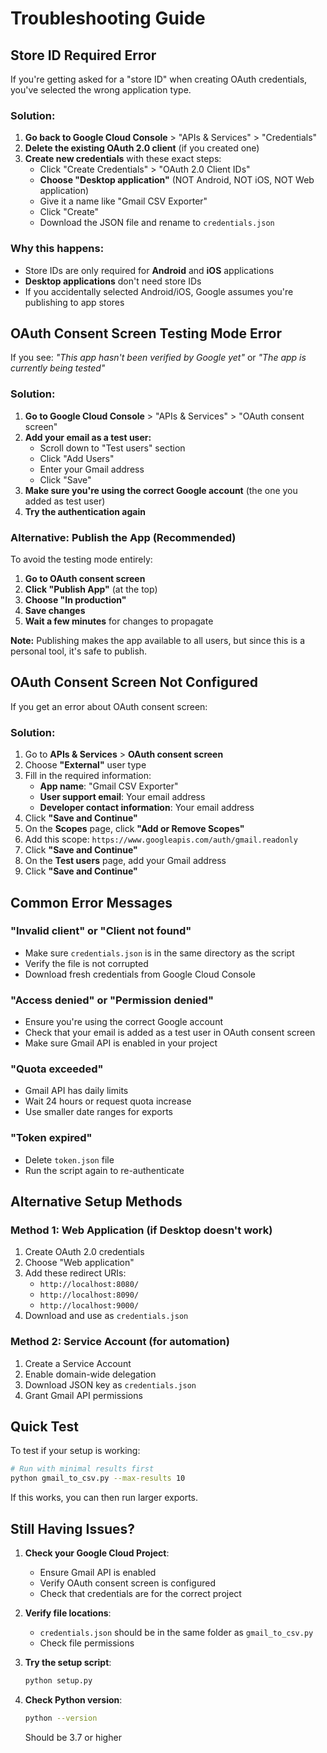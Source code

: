 # Troubleshooting Guide

## Store ID Required Error

If you're getting asked for a "store ID" when creating OAuth credentials, you've selected the wrong application type.

### Solution:

1. **Go back to Google Cloud Console** > "APIs & Services" > "Credentials"
2. **Delete the existing OAuth 2.0 client** (if you created one)
3. **Create new credentials** with these exact steps:
   - Click "Create Credentials" > "OAuth 2.0 Client IDs"
   - **Choose "Desktop application"** (NOT Android, NOT iOS, NOT Web application)
   - Give it a name like "Gmail CSV Exporter"
   - Click "Create"
   - Download the JSON file and rename to `credentials.json`

### Why this happens:
- Store IDs are only required for **Android** and **iOS** applications
- **Desktop applications** don't need store IDs
- If you accidentally selected Android/iOS, Google assumes you're publishing to app stores

## OAuth Consent Screen Testing Mode Error

If you see: *"This app hasn't been verified by Google yet"* or *"The app is currently being tested"*

### Solution:

1. **Go to Google Cloud Console** > "APIs & Services" > "OAuth consent screen"
2. **Add your email as a test user:**
   - Scroll down to "Test users" section
   - Click "Add Users"
   - Enter your Gmail address
   - Click "Save"
3. **Make sure you're using the correct Google account** (the one you added as test user)
4. **Try the authentication again**

### Alternative: Publish the App (Recommended)

To avoid the testing mode entirely:

1. **Go to OAuth consent screen**
2. **Click "Publish App"** (at the top)
3. **Choose "In production"**
4. **Save changes**
5. **Wait a few minutes** for changes to propagate

**Note:** Publishing makes the app available to all users, but since this is a personal tool, it's safe to publish.

## OAuth Consent Screen Not Configured

If you get an error about OAuth consent screen:

### Solution:

1. Go to **APIs & Services** > **OAuth consent screen**
2. Choose **"External"** user type
3. Fill in the required information:
   - **App name**: "Gmail CSV Exporter"
   - **User support email**: Your email address
   - **Developer contact information**: Your email address
4. Click **"Save and Continue"**
5. On the **Scopes** page, click **"Add or Remove Scopes"**
6. Add this scope: `https://www.googleapis.com/auth/gmail.readonly`
7. Click **"Save and Continue"**
8. On the **Test users** page, add your Gmail address
9. Click **"Save and Continue"**

## Common Error Messages

### "Invalid client" or "Client not found"
- Make sure `credentials.json` is in the same directory as the script
- Verify the file is not corrupted
- Download fresh credentials from Google Cloud Console

### "Access denied" or "Permission denied"
- Ensure you're using the correct Google account
- Check that your email is added as a test user in OAuth consent screen
- Make sure Gmail API is enabled in your project

### "Quota exceeded"
- Gmail API has daily limits
- Wait 24 hours or request quota increase
- Use smaller date ranges for exports

### "Token expired"
- Delete `token.json` file
- Run the script again to re-authenticate

## Alternative Setup Methods

### Method 1: Web Application (if Desktop doesn't work)
1. Create OAuth 2.0 credentials
2. Choose "Web application"
3. Add these redirect URIs:
   - `http://localhost:8080/`
   - `http://localhost:8090/`
   - `http://localhost:9000/`
4. Download and use as `credentials.json`

### Method 2: Service Account (for automation)
1. Create a Service Account
2. Enable domain-wide delegation
3. Download JSON key as `credentials.json`
4. Grant Gmail API permissions

## Quick Test

To test if your setup is working:

```bash
# Run with minimal results first
python gmail_to_csv.py --max-results 10
```

If this works, you can then run larger exports.

## Still Having Issues?

1. **Check your Google Cloud Project**:
   - Ensure Gmail API is enabled
   - Verify OAuth consent screen is configured
   - Check that credentials are for the correct project

2. **Verify file locations**:
   - `credentials.json` should be in the same folder as `gmail_to_csv.py`
   - Check file permissions

3. **Try the setup script**:
   ```bash
   python setup.py
   ```

4. **Check Python version**:
   ```bash
   python --version
   ```
   Should be 3.7 or higher 